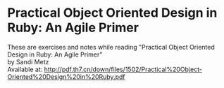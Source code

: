 # Practical Object Oriented Design in Ruby: An Agile Primer

These are exercises and notes while reading "Practical Object Oriented Design in Ruby: An Agile Primer"  
by Sandi Metz  
Available at: http://pdf.th7.cn/down/files/1502/Practical%20Object-Oriented%20Design%20in%20Ruby.pdf  
